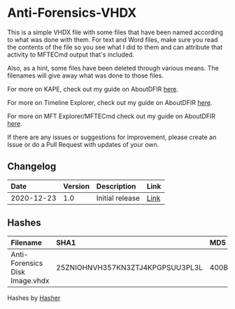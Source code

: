 # Anti-Forensics-VHDX

This is a simple VHDX file with some files that have been named according to what was done with them. For text and Word files, make sure you read the contents of the file so you see what I did to them and can attribute that activity to MFTECmd output that's included. 

Also, as a hint, some files have been deleted through various means. The filenames will give away what was done to those files. 

For more on KAPE, check out my guide on AboutDFIR [here](https://aboutdfir.com/toolsandartifacts/windows/kape/).

For more on Timeline Explorer, check out my guide on AboutDFIR [here](https://aboutdfir.com/toolsandartifacts/windows/timeline-explorer/).

For more on MFT Explorer/MFTECmd check out my guide on AboutDFIR [here](https://aboutdfir.com/toolsandartifacts/windows/mft-explorer-mftecmd/).

If there are any issues or suggestions for improvement, please create an Issue or do a Pull Request with updates of your own. 

## Changelog  
| Date | Version | Description | Link |
| :--- | :--- | :--- | :--- |
| 2020-12-23 | 1.0 | Initial release | [Link](https://github.com/rathbuna/Anti-Forensics-VHDX/tree/main/Versions/1.0) |

## Hashes

| Filename | SHA1 | MD5 |
| :---- | :---- | :---- |
| Anti-Forensics Disk Image.vhdx | 25ZNIOHNVH357KN3ZTJ4KPGPSUU3PL3L | 400B7FBB6B7B0707F84BC600A6AE0A23 |

Hashes by [Hasher](https://ericzimmerman.github.io/#!index.md)
